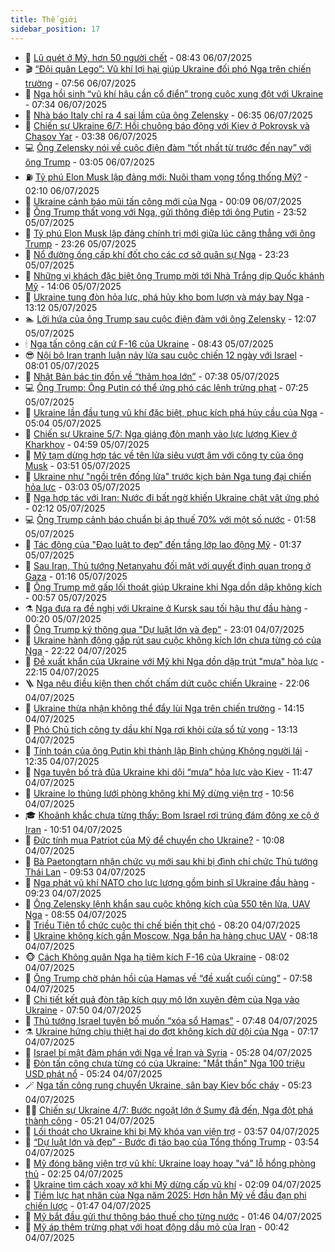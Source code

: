 ```yaml
---
title: Thế giới
sidebar_position: 17
---
```


<!-- dantri-the-gioi:START -->
- 🌋 [Lũ quét ở Mỹ, hơn 50 người chết](https://dantri.com.vn/the-gioi/lu-quet-o-my-hon-50-nguoi-chet-20250706151448680.htm) - 08:43 06/07/2025
- 🎬 [“Đội quân Lego”: Vũ khí lợi hại giúp Ukraine đối phó Nga trên chiến trường](https://dantri.com.vn/the-gioi/doi-quan-lego-vu-khi-loi-hai-giup-ukraine-doi-pho-nga-tren-chien-truong-20250706143656965.htm) - 07:56 06/07/2025
- 🧰 [Nga hồi sinh “vũ khí hậu cần cổ điển” trong cuộc xung đột với Ukraine](https://dantri.com.vn/the-gioi/nga-hoi-sinh-vu-khi-hau-can-co-dien-trong-cuoc-xung-dot-voi-ukraine-20250706143404853.htm) - 07:34 06/07/2025
- 🌋 [Nhà báo Italy chỉ ra 4 sai lầm của ông Zelensky](https://dantri.com.vn/the-gioi/nha-bao-italy-chi-ra-4-sai-lam-cua-ong-zelensky-20250706110546582.htm) - 06:35 06/07/2025
- 🗽 [Chiến sự Ukraine 6/7: Hồi chuông báo động với Kiev ở Pokrovsk và Chasov Yar](https://dantri.com.vn/the-gioi/chien-su-ukraine-67-hoi-chuong-bao-dong-voi-kiev-o-pokrovsk-va-chasov-yar-20250706101929641.htm) - 03:38 06/07/2025
- 💻 [Ông Zelensky nói về cuộc điện đàm “tốt nhất từ trước đến nay” với ông Trump](https://dantri.com.vn/the-gioi/ong-zelensky-noi-ve-cuoc-dien-dam-tot-nhat-tu-truoc-den-nay-voi-ong-trump-20250706095624036.htm) - 03:05 06/07/2025
- ⛽️ [Tỷ phú Elon Musk lập đảng mới: Nuôi tham vọng tổng thống Mỹ?](https://dantri.com.vn/the-gioi/ty-phu-elon-musk-lap-dang-moi-nuoi-tham-vong-tong-thong-my-20250706081210324.htm) - 02:10 06/07/2025
- 🤩 [Ukraine cảnh báo mũi tấn công mới của Nga](https://dantri.com.vn/the-gioi/ukraine-canh-bao-mui-tan-cong-moi-cua-nga-20250706065000121.htm) - 00:09 06/07/2025
- 🧐 [Ông Trump thất vọng với Nga, gửi thông điệp tới ông Putin](https://dantri.com.vn/the-gioi/ong-trump-that-vong-voi-nga-gui-thong-diep-toi-ong-putin-20250706063344507.htm) - 23:52 05/07/2025
- 🎊 [Tỷ phú Elon Musk lập đảng chính trị mới giữa lúc căng thẳng với ông Trump](https://dantri.com.vn/the-gioi/ty-phu-elon-musk-lap-dang-chinh-tri-moi-giua-luc-cang-thang-voi-ong-trump-20250706053739243.htm) - 23:26 05/07/2025
- 📝 [Nổ đường ống cấp khí đốt cho các cơ sở quân sự Nga](https://dantri.com.vn/the-gioi/no-duong-ong-cap-khi-dot-cho-cac-co-so-quan-su-nga-20250706062310837.htm) - 23:23 05/07/2025
- 🤡 [Những vị khách đặc biệt ông Trump mời tới Nhà Trắng dịp Quốc khánh Mỹ](https://dantri.com.vn/the-gioi/nhung-vi-khach-dac-biet-ong-trump-moi-toi-nha-trang-dip-quoc-khanh-my-20250705210158720.htm) - 14:06 05/07/2025
- 🥷 [Ukraine tung đòn hỏa lực, phá hủy kho bom lượn và máy bay Nga](https://dantri.com.vn/the-gioi/ukraine-tung-don-hoa-luc-pha-huy-kho-bom-luon-va-may-bay-nga-20250705192411315.htm) - 13:12 05/07/2025
- 🏊 [Lời hứa của ông Trump sau cuộc điện đàm với ông Zelensky](https://dantri.com.vn/the-gioi/loi-hua-cua-ong-trump-sau-cuoc-dien-dam-voi-ong-zelensky-20250705190011109.htm) - 12:07 05/07/2025
- 🕯 [Nga tấn công căn cứ F-16 của Ukraine](https://dantri.com.vn/the-gioi/nga-tan-cong-can-cu-f-16-cua-ukraine-20250705154039887.htm) - 08:43 05/07/2025
- 😎 [Nội bộ Iran tranh luận nảy lửa sau cuộc chiến 12 ngày với Israel](https://dantri.com.vn/the-gioi/noi-bo-iran-tranh-luan-nay-lua-sau-cuoc-chien-12-ngay-voi-israel-20250705133428449.htm) - 08:01 05/07/2025
- 🌈 [Nhật Bản bác tin đồn về “thảm họa lớn”](https://dantri.com.vn/the-gioi/nhat-ban-bac-tin-don-ve-tham-hoa-lon-20250705134138203.htm) - 07:38 05/07/2025
- 💻 [Ông Trump: Ông Putin có thể ứng phó các lệnh trừng phạt](https://dantri.com.vn/the-gioi/ong-trump-ong-putin-co-the-ung-pho-cac-lenh-trung-phat-20250705131739867.htm) - 07:25 05/07/2025
- 🤖 [Ukraine lần đầu tung vũ khí đặc biệt, phục kích phá hủy cầu của Nga](https://dantri.com.vn/the-gioi/ukraine-lan-dau-tung-vu-khi-dac-biet-phuc-kich-pha-huy-cau-cua-nga-20250705115016409.htm) - 05:04 05/07/2025
- 🦏 [Chiến sự Ukraine 5/7: Nga giáng đòn mạnh vào lực lượng Kiev ở Kharkhov](https://dantri.com.vn/the-gioi/chien-su-ukraine-57-nga-giang-don-manh-vao-luc-luong-kiev-o-kharkhov-20250705112625327.htm) - 04:59 05/07/2025
- 🌁 [Mỹ tạm dừng hợp tác về tên lửa siêu vượt âm với công ty của ông Musk](https://dantri.com.vn/the-gioi/my-tam-dung-hop-tac-ve-ten-lua-sieu-vuot-am-voi-cong-ty-cua-ong-musk-20250705100335929.htm) - 03:51 05/07/2025
- 🐘 [Ukraine như &quot;ngồi trên đống lửa&quot; trước kịch bản Nga tung đại chiến hỏa lực](https://dantri.com.vn/the-gioi/ukraine-nhu-ngoi-tren-dong-lua-truoc-kich-ban-nga-tung-dai-chien-hoa-luc-20250705095355842.htm) - 03:03 05/07/2025
- 🥷 [Nga hợp tác với Iran: Nước đi bất ngờ khiến Ukraine chật vật ứng phó](https://dantri.com.vn/the-gioi/nga-hop-tac-voi-iran-nuoc-di-bat-ngo-khien-ukraine-chat-vat-ung-pho-20250704163659859.htm) - 02:12 05/07/2025
- 💻 [Ông Trump cảnh báo chuẩn bị áp thuế 70% với một số nước](https://dantri.com.vn/the-gioi/ong-trump-canh-bao-chuan-bi-ap-thue-70-voi-mot-so-nuoc-20250705084112069.htm) - 01:58 05/07/2025
- 🎡 [Tác động của &quot;Đạo luật to đẹp” đến tầng lớp lao động Mỹ](https://dantri.com.vn/the-gioi/tac-dong-cua-dao-luat-to-dep-den-tang-lop-lao-dong-my-20250705083718539.htm) - 01:37 05/07/2025
- 🧰 [Sau Iran, Thủ tướng Netanyahu đối mặt với quyết định quan trọng ở Gaza](https://dantri.com.vn/the-gioi/sau-iran-thu-tuong-netanyahu-doi-mat-voi-quyet-dinh-quan-trong-o-gaza-20250627162324553.htm) - 01:16 05/07/2025
- 🥸 [Ông Trump mở gấp lối thoát giúp Ukraine khi Nga dồn dập không kích](https://dantri.com.vn/the-gioi/ong-trump-mo-gap-loi-thoat-giup-ukraine-khi-nga-don-dap-khong-kich-20250705074358891.htm) - 00:57 05/07/2025
- ⚗️ [Nga đưa ra đề nghị với Ukraine ở Kursk sau tối hậu thư đầu hàng](https://dantri.com.vn/the-gioi/nga-dua-ra-de-nghi-voi-ukraine-o-kursk-sau-toi-hau-thu-dau-hang-20250705071358338.htm) - 00:20 05/07/2025
- 🌮 [Ông Trump ký thông qua &quot;Dự luật lớn và đẹp”](https://dantri.com.vn/the-gioi/ong-trump-ky-thong-qua-du-luat-lon-va-dep-20250705055647094.htm) - 23:01 04/07/2025
- 🎃 [Ukraine hành động gấp rút sau cuộc không kích lớn chưa từng có của Nga](https://dantri.com.vn/the-gioi/ukraine-hanh-dong-gap-rut-sau-cuoc-khong-kich-lon-chua-tung-co-cua-nga-20250705051633569.htm) - 22:22 04/07/2025
- 💫 [Đề xuất khẩn của Ukraine với Mỹ khi Nga dồn dập trút &quot;mưa&quot; hỏa lực](https://dantri.com.vn/the-gioi/de-xuat-khan-cua-ukraine-voi-my-khi-nga-don-dap-trut-mua-hoa-luc-20250705012455858.htm) - 22:15 04/07/2025
- 🪜 [Nga nêu điều kiện then chốt chấm dứt cuộc chiến Ukraine](https://dantri.com.vn/the-gioi/nga-neu-dieu-kien-then-chot-cham-dut-cuoc-chien-ukraine-20250705000441376.htm) - 22:06 04/07/2025
- 🌋 [Ukraine thừa nhận không thể đẩy lùi Nga trên chiến trường](https://dantri.com.vn/the-gioi/ukraine-thua-nhan-khong-the-day-lui-nga-tren-chien-truong-20250704210937574.htm) - 14:15 04/07/2025
- 🦏 [Phó Chủ tịch công ty dầu khí Nga rơi khỏi cửa sổ tử vong](https://dantri.com.vn/the-gioi/pho-chu-tich-cong-ty-dau-khi-nga-roi-khoi-cua-so-tu-vong-20250704200520034.htm) - 13:13 04/07/2025
- 👀 [Tính toán của ông Putin khi thành lập Binh chủng Không người lái](https://dantri.com.vn/the-gioi/tinh-toan-cua-ong-putin-khi-thanh-lap-binh-chung-khong-nguoi-lai-20250704123050669.htm) - 12:35 04/07/2025
- 🧰 [Nga tuyên bố trả đũa Ukraine khi dội “mưa” hỏa lực vào Kiev](https://dantri.com.vn/the-gioi/nga-tuyen-bo-tra-dua-ukraine-khi-doi-mua-hoa-luc-vao-kiev-20250704183615711.htm) - 11:47 04/07/2025
- 🚀 [Ukraine lo thủng lưới phòng không khi Mỹ dừng viện trợ](https://dantri.com.vn/the-gioi/ukraine-lo-thung-luoi-phong-khong-khi-my-dung-vien-tro-20250704154612654.htm) - 10:56 04/07/2025
- 🎓 [Khoảnh khắc chưa từng thấy: Bom Israel rơi trúng đám đông xe cộ ở Iran](https://dantri.com.vn/the-gioi/khoanh-khac-chua-tung-thay-bom-israel-roi-trung-dam-dong-xe-co-o-iran-20250704170802592.htm) - 10:51 04/07/2025
- 🥸 [Đức tính mua Patriot của Mỹ để chuyển cho Ukraine?](https://dantri.com.vn/the-gioi/duc-tinh-mua-patriot-cua-my-de-chuyen-cho-ukraine-20250704170157218.htm) - 10:08 04/07/2025
- 🦅 [Bà Paetongtarn nhận chức vụ mới sau khi bị đình chỉ chức Thủ tướng Thái Lan](https://dantri.com.vn/the-gioi/ba-paetongtarn-nhan-chuc-vu-moi-sau-khi-bi-dinh-chi-chuc-thu-tuong-thai-lan-20250704165055747.htm) - 09:53 04/07/2025
- 🤭 [Nga phát vũ khí NATO cho lực lượng gồm binh sĩ Ukraine đầu hàng](https://dantri.com.vn/the-gioi/nga-phat-vu-khi-nato-cho-luc-luong-gom-binh-si-ukraine-dau-hang-20250704152430278.htm) - 09:23 04/07/2025
- 🤖 [Ông Zelensky lệnh khẩn sau cuộc không kích của 550 tên lửa, UAV Nga](https://dantri.com.vn/the-gioi/ong-zelensky-lenh-khan-sau-cuoc-khong-kich-cua-550-ten-lua-uav-nga-20250704155002336.htm) - 08:55 04/07/2025
- 🐲 [Triều Tiên tổ chức cuộc thi chế biến thịt chó](https://dantri.com.vn/the-gioi/trieu-tien-to-chuc-cuoc-thi-che-bien-thit-cho-20250704151022833.htm) - 08:20 04/07/2025
- 🫣 [Ukraine không kích gần Moscow, Nga bắn hạ hàng chục UAV](https://dantri.com.vn/the-gioi/ukraine-khong-kich-gan-moscow-nga-ban-ha-hang-chuc-uav-20250704151710799.htm) - 08:18 04/07/2025
- 🐵 [Cách Không quân Nga hạ tiêm kích F-16 của Ukraine](https://dantri.com.vn/the-gioi/cach-khong-quan-nga-ha-tiem-kich-f-16-cua-ukraine-20250704114458189.htm) - 08:02 04/07/2025
- 🫶 [Ông Trump chờ phản hồi của Hamas về “đề xuất cuối cùng”](https://dantri.com.vn/the-gioi/ong-trump-cho-phan-hoi-cua-hamas-ve-de-xuat-cuoi-cung-20250704142054932.htm) - 07:58 04/07/2025
- 💃 [Chi tiết kết quả đòn tập kích quy mô lớn xuyên đêm của Nga vào Ukraine](https://dantri.com.vn/the-gioi/chi-tiet-ket-qua-don-tap-kich-quy-mo-lon-xuyen-dem-cua-nga-vao-ukraine-20250704143520403.htm) - 07:50 04/07/2025
- 💫 [Thủ tướng Israel tuyên bố muốn “xóa sổ Hamas”](https://dantri.com.vn/the-gioi/thu-tuong-israel-tuyen-bo-muon-xoa-so-hamas-20250704111327597.htm) - 07:48 04/07/2025
- ⚗️ [Ukraine hứng chịu thiệt hại do đợt không kích dữ dội của Nga](https://dantri.com.vn/the-gioi/ukraine-hung-chiu-thiet-hai-do-dot-khong-kich-du-doi-cua-nga-20250704114322611.htm) - 07:17 04/07/2025
- 🥷 [Israel bí mật đàm phán với Nga về Iran và Syria](https://dantri.com.vn/the-gioi/israel-bi-mat-dam-phan-voi-nga-ve-iran-va-syria-20250704115813757.htm) - 05:28 04/07/2025
- 🥸 [Đòn tấn công chưa từng có của Ukraine: &quot;Mắt thần&quot; Nga 100 triệu USD phát nổ](https://dantri.com.vn/the-gioi/don-tan-cong-chua-tung-co-cua-ukraine-mat-than-nga-100-trieu-usd-phat-no-20250704120555343.htm) - 05:24 04/07/2025
- 🪄 [Nga tấn công rung chuyển Ukraine, sân bay Kiev bốc cháy](https://dantri.com.vn/the-gioi/nga-tan-cong-rung-chuyen-ukraine-san-bay-kiev-boc-chay-20250704114743938.htm) - 05:23 04/07/2025
- 🧑‍💻 [Chiến sự Ukraine 4/7: Bước ngoặt lớn ở Sumy đã đến, Nga đột phá thành công](https://dantri.com.vn/the-gioi/chien-su-ukraine-47-buoc-ngoat-lon-o-sumy-da-den-nga-dot-pha-thanh-cong-20250704113532452.htm) - 05:21 04/07/2025
- 🤭 [Lối thoát cho Ukraine khi bị Mỹ khóa van viện trợ](https://dantri.com.vn/the-gioi/loi-thoat-cho-ukraine-khi-bi-my-khoa-van-vien-tro-20250704104455845.htm) - 03:57 04/07/2025
- 🗽 [“Dự luật lớn và đẹp” - Bước đi táo bạo của Tổng thống Trump](https://dantri.com.vn/the-gioi/du-luat-lon-va-dep-buoc-di-tao-bao-cua-tong-thong-trump-20250704103252790.htm) - 03:54 04/07/2025
- 🤖 [Mỹ đóng băng viện trợ vũ khí: Ukraine loay hoay &quot;vá&quot; lỗ hổng phòng thủ](https://dantri.com.vn/the-gioi/my-dong-bang-vien-tro-vu-khi-ukraine-loay-hoay-va-lo-hong-phong-thu-20250704091122728.htm) - 02:25 04/07/2025
- 🌈 [Ukraine tìm cách xoay xở khi Mỹ dừng cấp vũ khí](https://dantri.com.vn/the-gioi/ukraine-tim-cach-xoay-xo-khi-my-dung-cap-vu-khi-20250704075327289.htm) - 02:09 04/07/2025
- 🤩 [Tiềm lực hạt nhân của Nga năm 2025: Hơn hẳn Mỹ về đầu đạn phi chiến lược](https://dantri.com.vn/the-gioi/tiem-luc-hat-nhan-cua-nga-nam-2025-hon-han-my-ve-dau-dan-phi-chien-luoc-20250704071943546.htm) - 01:47 04/07/2025
- 🤗 [Mỹ bắt đầu gửi thư thông báo thuế cho từng nước](https://dantri.com.vn/the-gioi/my-bat-dau-gui-thu-thong-bao-thue-cho-tung-nuoc-20250704082632967.htm) - 01:46 04/07/2025
- 🙉 [Mỹ áp thêm trừng phạt với hoạt động dầu mỏ của Iran](https://dantri.com.vn/the-gioi/my-ap-them-trung-phat-voi-hoat-dong-dau-mo-cua-iran-20250704074234997.htm) - 00:42 04/07/2025<!-- dantri-the-gioi:END -->
